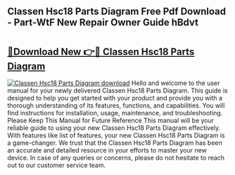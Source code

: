 ## Classen Hsc18 Parts Diagram Free Pdf Download - Part-WtF New Repair Owner Guide hBdvt

# <h2><a href="http://dfkyfa.blite.top/?on=Classen+Hsc18+Parts+Diagram">🔗Download New 👉🔴 Classen Hsc18 Parts Diagram</a></h2>

[![Classen Hsc18 Parts Diagram download](https://i.imgur.com/lujVjoI.png)](http://dfkyfa.blite.top/?on=Classen+Hsc18+Parts+Diagram)
Hello and welcome to the user manual for your newly delivered Classen Hsc18 Parts Diagram. This guide is designed to help you get started with your product and provide you with a thorough understanding of its features, functions, and capabilities. You will find instructions for installation, usage, maintenance, and troubleshooting. Please Keep This Manual for Future Reference This manual will be your reliable guide to using your new Classen Hsc18 Parts Diagram effectively. With features like list of features, your new Classen Hsc18 Parts Diagram is a game-changer. We trust that the Classen Hsc18 Parts Diagram has been an accurate and detailed resource in your efforts to master your new device. In case of any queries or concerns, please do not hesitate to reach out to our customer service team.
